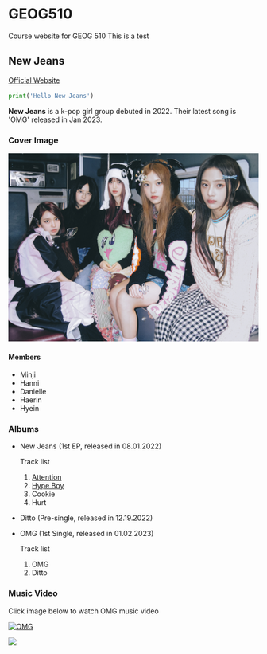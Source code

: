 # GEOG510
Course website for GEOG 510
This is a test

## New Jeans
[Official Website](https://newjeans.kr/)
```python
print('Hello New Jeans')
```
__New Jeans__ is a k-pop girl group debuted in 2022.
Their latest song is 'OMG' released in Jan 2023.

### Cover Image
![](images/nj_omg_2.jpg)

#### Members
- Minji
- Hanni
- Danielle
- Haerin
- Hyein

### Albums
- New Jeans (1st EP, released in 08.01.2022)

  Track list
  1. [Attention](https://youtu.be/kdOS94IjzzE)
  2. [Hype Boy](https://youtu.be/ghrlZIMDzbM)
  3. Cookie
  4. Hurt

- Ditto (Pre-single, released in 12.19.2022)

- OMG (1st Single, released in 01.02.2023)

  Track list
  1. OMG
  2. Ditto

### Music Video
Click image below to watch OMG music video


<a href="https://www.youtube.com/watch?v=_ZAgIHmHLdc
" target="_blank"><img src="https://i.ytimg.com/vi/_ZAgIHmHLdc/hqdefault.jpg?sqp=-oaymwEcCNACELwBSFXyq4qpAw4IARUAAIhCGAFwAcABBg==&rs=AOn4CLDzzYkONeP3z695jcbZGlj0mG0XRw" 
alt="OMG"/></a>

![](https://i.ytimg.com/an_webp/_ZAgIHmHLdc/mqdefault_6s.webp?du=3000&sqp=CPuFzp8G&rs=AOn4CLAxyk_3moqUaJzS2d8IKgAT6ULDAA
)

